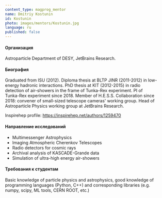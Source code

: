 ```yaml
---
content_type: magprog_mentor
name: Dmitriy Kostunin
id: Kostunin
photo: images/mentors/Kostunin.jpg
language: ru
published: false
---
```


#### Организация
Astroparticle Department of DESY, JetBrains Research.

#### Биография

Graduated from ISU (2012). Diploma thesis at BLTP JINR (2011-2012) in low-energy hadronic interactions. PhD thesis at KIT (2012-2015) in radio detection of air-showers in the frame of Tunka-Rex experiment. PI of Tunka-Rex experiment since 2018. Member of H.E.S.S. Collaboration since 2018: convener of small-sized telescope cameras' working group. Head of Astroparticle Physics working group at JetBrains Research.

Inspirehep profile: https://inspirehep.net/authors/1259470

#### Направление исследований

* Multimessenger Astrophysics
* Imaging Atmospheric Cherenkov Telescopes
* Radio detectors for cosmic rays
* Archival analysis of KASCADE-Grande data
* Simulation of ultra-high energy air-showers

#### Требования к студентам

Basic knowledge of particle physics and astrophysics, good knowledge of programming languages (Python, C++) and corresponding libraries (e.g. numpy, scipy, ML tools, CERN ROOT, etc.)